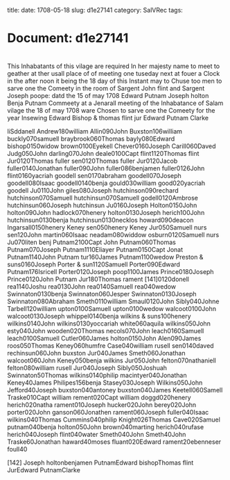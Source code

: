 title: 
date: 1708-05-18
slug: d1e27141
category: SalVRec
tags: 




# Document: d1e27141


# 

This Inhabatants of this vilage are required In her majesty name to meet to geather at ther usall place of of meeting one tuseday next at fouer a Clock in the after noon it being the 18 day of this Instant may to Chuse too men to sarve one the Comeety in the room of Sargent John flint and Sargent Joseph poope: datd the 15 of may 1708 Edward Putnam Joseph holton Benja Putnam Commeety at a Jenarall meeting of the Inhabatance of Salam vilage the 18 of may 1708 ware Chosen to sarve one the Comeety for the year Insewing Edward Bishop & thomas flint jur Edward Putnam Clarke

liSddanell Andrew180william Allin090John Buxston106william buckly070samuell braybrook060Thomas bayly080Edward bishop0150widow brown0100Eyekell Chever0160Joseph Carill060Daved Judg050John darling070John deale0100Capt flint1120Thomas flint Jur0120Thomas fuller sen0120Thomas fuller Jur0120Jacob fuller0140Jonathan fuller090John fuller086benjamen fuller0126John flint0160yacriah goodell sen0170abraham goodell070Joseph goodell080Isaac goodell0140benja gould030william good020yacriah goodell Ju0110John giles080Joseph hutchinson090rechard hutchinson070Samuell hutchinsun070Samuell godell0120Ambrose hutchinsun060Joseph hutchinsun Ju0160Joseph Holton0150John holton090John hadlock070henery holton0130Joseph herich100John hutchinsun0130benja hutchinsun0130necklos howard090deacon Ingarsall0150henery Keney sen050henery Keney Jur050Samuell nurs sen120John martin060Isaac neadam080widdow osburn0120Samuell nurs Ju070liten benj Putnam2100Capt John Putnam060Thomas Putnam070Joseph Putnam1110Eliayer Putnam0150Capt Jonat Putnam1140John Putnam tur160James Putnam1100wedow Preston & suns0160Joseph Porter & sun1120Samuell Porter090Edward Putnam176Isricell Porter0120Joseph poop1100James Prince0180Joseph Prince0120John Putnam Jur180Thomas rament [141]0120donell rea1140Joshu rea0130John rea0140Samuell rea040wedow Swinnaton0130benja Swinnaton060Jesper Swinnaton0130Joseph Swinnaton080Abraham Smeth0110william Smaul0120John Sibly040Johne Tarbell120william upton0100Samuell upton0100wedow walcoot0100John walcoot0130Joseph whippel0140benja wilkins & suns100henery wilkins0140John wilkins0130yoccariah white060aquila wilkins050John esty040John wooden020Thomas necols070John leach0160Samuell leach0100Samuell Cutler060James holton0150John Alen090James roos050Thomas Keney060humfre Case040william rusell sen0140daved rechinsun060John buxston Jur040James Smeth060Jonathan walcoot060John Keney050benja wilkins Jur050John felton070nathaniell felton080william rusell Jur040Joseph Sibly050Joshuah Swinnaton50Thomas wilkins0140philip macintyer040Jonathan Keney40James Philipes156benja Stasey030Joseph Wilkins050John Jefford40Joseph buxston040antoney buxston040James Keetell060Samell Traske010Capt william rement020Capt william doggd020henery herich020natha rament010Joseph hucker020John berey020John porter020John ganson060Jonathen rament060Joseph fuller040Isaac wilkins040Thomas Cummins040philip Knight026Thomas Cave020Samuel putnam040benja holton050John brown040marting herich040rufase herich040Joseph flint040water Smeth040John Smeth40John Traske60Jonathan haward40moses fluant020Edward rament20ebenneser foull40

[142] Joseph holtonbenjamen PutnamEdward bishopThomas flint JurEdward PutnamClarke
